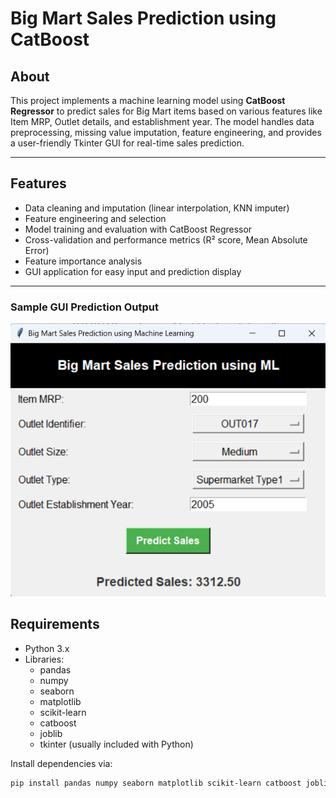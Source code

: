 

# Big Mart Sales Prediction using CatBoost

## About
This project implements a machine learning model using **CatBoost Regressor** to predict sales for Big Mart items based on various features like Item MRP, Outlet details, and establishment year. The model handles data preprocessing, missing value imputation, feature engineering, and provides a user-friendly Tkinter GUI for real-time sales prediction.

---

## Features
- Data cleaning and imputation (linear interpolation, KNN imputer)
- Feature engineering and selection
- Model training and evaluation with CatBoost Regressor
- Cross-validation and performance metrics (R² score, Mean Absolute Error)
- Feature importance analysis
- GUI application for easy input and prediction display

---


### Sample GUI Prediction Output

![Big Mart Sales Prediction GUI](Screenshot.png)



## Requirements

- Python 3.x
- Libraries:
  - pandas
  - numpy
  - seaborn
  - matplotlib
  - scikit-learn
  - catboost
  - joblib
  - tkinter (usually included with Python)

Install dependencies via:
```bash
pip install pandas numpy seaborn matplotlib scikit-learn catboost joblib





